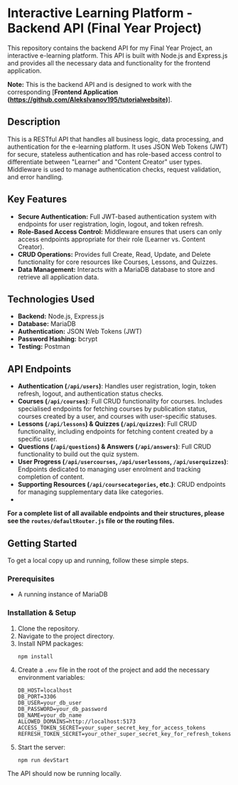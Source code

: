 # Interactive Learning Platform - Backend API (Final Year Project)

This repository contains the backend API for my Final Year Project, an interactive e-learning platform. This API is built with Node.js and Express.js and provides all the necessary data and functionality for the frontend application.

**Note:** This is the backend API and is designed to work with the corresponding [**Frontend Application (https://github.com/AleksIvanov195/tutorialwebsite)**].

## Description

This is a RESTful API that handles all business logic, data processing, and authentication for the e-learning platform. It uses JSON Web Tokens (JWT) for secure, stateless authentication and has role-based access control to differentiate between "Learner" and "Content Creator" user types. Middleware is used to manage authentication checks, request validation, and error handling.

## Key Features

* **Secure Authentication:** Full JWT-based authentication system with endpoints for user registration, login, logout, and token refresh.
* **Role-Based Access Control:** Middleware ensures that users can only access endpoints appropriate for their role (Learner vs. Content Creator).
* **CRUD Operations:** Provides full Create, Read, Update, and Delete functionality for core resources like Courses, Lessons, and Quizzes.
* **Data Management:** Interacts with a MariaDB database to store and retrieve all application data.

## Technologies Used

* **Backend:** Node.js, Express.js
* **Database:** MariaDB
* **Authentication:** JSON Web Tokens (JWT)
* **Password Hashing:** bcrypt
* **Testing:** Postman

## API Endpoints

* **Authentication (`/api/users`)**: Handles user registration, login, token refresh, logout, and authentication status checks.
* **Courses (`/api/courses`)**: Full CRUD functionality for courses. Includes specialised endpoints for fetching courses by publication status, courses created by a user, and courses with user-specific statuses.
* **Lessons (`/api/lessons`) & Quizzes (`/api/quizzes`)**: Full CRUD functionality, including endpoints for fetching content created by a specific user.
* **Questions (`/api/questions`) & Answers (`/api/answers`)**: Full CRUD functionality to build out the quiz system.
* **User Progress (`/api/usercourses`, `/api/userlessons`, `/api/userquizzes`)**: Endpoints dedicated to managing user enrolment and tracking completion of content.
* **Supporting Resources (`/api/coursecategories`, etc.)**: CRUD endpoints for managing supplementary data like categories.
* 
**For a complete list of all available endpoints and their structures, please see the `routes/defaultRouter.js` file or the routing files.**

## Getting Started

To get a local copy up and running, follow these simple steps.

### Prerequisites
* A running instance of MariaDB

### Installation & Setup

1.  Clone the repository.
2.  Navigate to the project directory.
3.  Install NPM packages:
    ```
    npm install
    ```
4.  Create a `.env` file in the root of the project and add the necessary environment variables:
    ```
    DB_HOST=localhost
    DB_PORT=3306
    DB_USER=your_db_user
    DB_PASSWORD=your_db_password
    DB_NAME=your_db_name
    ALLOWED_DOMAINS=http://localhost:5173
    ACCESS_TOKEN_SECRET=your_super_secret_key_for_access_tokens
    REFRESH_TOKEN_SECRET=your_other_super_secret_key_for_refresh_tokens
    ```
5.  Start the server:
    ```
    npm run devStart
    ```
The API should now be running locally.
